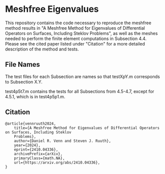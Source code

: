 # Meshfree Eigenvalues

This repository contains the code necessary to reproduce the meshfree method results in "A Meshfree Method for Eigenvalues of Differential Operators on Surfaces, Including Steklov Problems", as well as the meshes needed to perform the finite element computations in Subsection 4.4. Please see the cited paper listed under "Citation" for a more detailed description of the method and tests.

## File Names
The test files for each Subsection are names so that testXpY.m corresponds to Subsection X.Y. 

test4p5t7.m contains the tests for all Subsections from 4.5-4.7, except for 4.5.1, which is in test4p5p1.m.

## Citation

    @article{vennruuth2024,
        title={A Meshfree Method for Eigenvalues of Differential Operators on Surfaces, Including Steklov 
        Problems}, 
        author={Daniel R. Venn and Steven J. Ruuth},
        year={2024},
        eprint={2410.04336},
        archivePrefix={arXiv},
        primaryClass={math.NA},
        url={https://arxiv.org/abs/2410.04336}, 
    }
